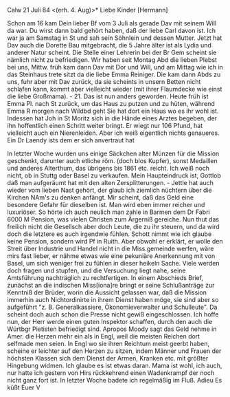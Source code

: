  Calw 21 Juli 84
 <(erh. 4. Aug)>*
Liebe Kinder [Hermann]

Schon am 16 kam Dein lieber Bf vom 3 Juli als gerade Dav mit seinem Will da war. Du wirst dann bald gehört haben, daß der liebe Carl davon ist. Ich war ja am Samstag in St und sah sein Söhnlein und dessen Mutter. Jetzt hat Dav auch die Dorette Bau mitgebracht, die 5 Jahre älter ist als Lydia und anderer Natur scheint. Die Stelle einer Lehrerin bei der Br Gem scheint sie nämlich nicht zu befriedigen. Wir haben seit Montag Abd die lieben Plebst bei uns, Mittw. früh kam dann Dav mit Dor und Will, und am Mittag wie ich in das Steinhaus trete sitzt da die liebe Emma Reiniger. Die kam dann Abds zu uns, fuhr aber mit Dav zurück, da sie scheints in unsern Betten nicht schlafen kann, kommt aber vielleicht wieder (mit ihrer Flaumdecke wie einst die liebe Großmama). - 21. Das ist nun anders geworden. Heute früh ist Emma Pl. nach St zurück, um das Haus zu putzen und zu hüten, während Emma R morgen nach Wildbd geht Sie hat dort ein Haus wo es ihr wohl ist. Indessen hat Joh in St Moritz sich in die Hände eines Arztes begeben, der ihn hoffentlich einen Schritt weiter bringt. Er wiegt nur 106 Pfund, hat vielleicht auch ein Nierenleiden. Aber ich weiß eigentlich nichts genaueres. Ein Dr Laendy ists dem er sich anvertraut hat

In letzter Woche wurden uns einige Säckchen alter Münzen für die Mission geschenkt, darunter auch etliche röm. (doch blos Kupfer), sonst Medaillen und anderes Alterthum, das übrigens bis 1861 etc. reicht. Ich weiß noch nicht, ob in Stuttg oder Basel zu verkaufen. Mein Haupteindruck ist, Gottlob daß man aufgeräumt hat mit den alten Zersplitterungen. - Jettle hat auch wieder vom lieben Nast gehört, der glaub ich ziemlich nüchtern über die Kirchen NAm's zu denken anfängt. Mir scheint, daß das Geld eine besondere Gefahr für dieselben ist. Man wird eben immer reicher und luxuriöser. So hörte ich auch neulich man zahle in Barmen dem Dr Fabri 6000 M Pension, was vielen Christen zum Ärgerniß gereiche. Nun thut das freilich nicht die Gesellsch aber doch Leute, die zu ihr steuern, und da wird doch die letztere es auch irgendwie fühlen. Schott nimmt wie ich glaube keine Pension, sondern wird Pf in Ruith. Aber obwohl er erklärt, er wolle den Streit über Industrie und Handel nicht in die Miss.gemeinde werfen, wäre mirs fast lieber, er nähme etwas wie eine pekuniäre Anerkennung mit von Basel, um sich weniger frei zu fühlen in dieser heikeln Sache. Viele werden doch fragen und stupfen, und die Versuchung liegt nahe, seine Amtsführung nachträglich zu rechtfertigen. In einem Abschieds Brief, zunächst an die indischen Miss[iona]re bringt er seine Schlußanträge zur Kenntniß der Brüder, worin die Aussicht gelassen war, daß die Mission immerhin auch Nichtordinirte in ihrem Dienst haben möge, sie sind aber so aufgeführt "z. B. Generalkassiere, Ökonomieverwalter und Schulleute". Da scheint doch auch schon die Presse nicht gewiß eingeschlossen. Ich hoffe nun, der Herr werde einen guten Inspektor schaffen, durch den auch die Würtbgr Pietisten befriedigt sind. Apropos Moody sagt das Geld nehme in Amer. die Herzen mehr ein als in Engl, weil die meisten Reichen dort selfmade men seien. In Engl wo sie ihren Reichtum meist geerbt haben, scheine er leichter auf den Herzen zu sitzen, indem Männer und Frauen der höchsten Klassen sich dem Dienst der Armen, Kranken etc. mit größter Hingebung widmen. Ich glaube es ist etwas daran. 
Mama ist wohl, ich auch, nur hatte ich gestern von Hirs rückkehrend einen Wadenkrampf der noch nicht ganz fort ist. In letzter Woche badete ich regelmäßig im Fluß. Adieu
 Es küßt Euer V
